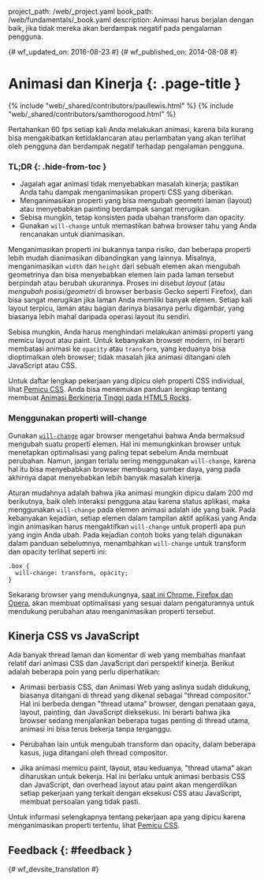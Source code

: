 project_path: /web/_project.yaml book_path: /web/fundamentals/_book.yaml description: Animasi harus berjalan dengan baik, jika tidak mereka akan berdampak negatif pada pengalaman pengguna.

{# wf_updated_on: 2016-08-23 #} {# wf_published_on: 2014-08-08 #}

# Animasi dan Kinerja {: .page-title }

{% include "web/_shared/contributors/paullewis.html" %} {% include "web/_shared/contributors/samthorogood.html" %}

Pertahankan 60 fps setiap kali Anda melakukan animasi, karena bila kurang bisa mengakibatkan ketidaklancaran atau perlambatan yang akan terlihat oleh pengguna dan berdampak negatif terhadap pengalaman pengguna.

### TL;DR {: .hide-from-toc }

* Jagalah agar animasi tidak menyebabkan masalah kinerja; pastikan Anda tahu dampak menganimasikan properti CSS yang diberikan.
* Menganimasikan properti yang bisa mengubah geometri laman (layout) atau menyebabkan painting berdampak sangat merugikan.
* Sebisa mungkin, tetap konsisten pada ubahan transform dan opacity.
* Gunakan `will-change` untuk memastikan bahwa browser tahu yang Anda rencanakan untuk dianimasikan.

Menganimasikan properti ini bukannya tanpa risiko, dan beberapa properti lebih mudah dianimasikan dibandingkan yang lainnya. Misalnya, menganimasikan `width` dan `height` dari sebuah elemen akan mengubah geometrinya dan bisa menyebabkan elemen lain pada laman tersebut berpindah atau berubah ukurannya. Proses ini disebut *layout* (atau *mengubah posisi/geometri* di browser berbasis Gecko seperti Firefox), dan bisa sangat merugikan jika laman Anda memiliki banyak elemen. Setiap kali layout terpicu, laman atau bagian darinya biasanya perlu digambar, yang biasanya lebih mahal daripada operasi layout itu sendiri.

Sebisa mungkin, Anda harus menghindari melakukan animasi properti yang memicu layout atau paint. Untuk kebanyakan browser modern, ini berarti membatasi animasi ke `opacity` atau `transform`, yang keduanya bisa dioptimalkan oleh browser; tidak masalah jika animasi ditangani oleh JavaScript atau CSS.

Untuk daftar lengkap pekerjaan yang dipicu oleh properti CSS individual, lihat [Pemicu CSS](http://csstriggers.com). Anda bisa menemukan panduan lengkap tentang membuat [Animasi Berkinerja Tinggi pada HTML5 Rocks](http://www.html5rocks.com/en/tutorials/speed/high-performance-animations/).

### Menggunakan properti will-change

Gunakan [`will-change`](https://dev.w3.org/csswg/css-will-change/) agar browser mengetahui bahwa Anda bermaksud mengubah suatu properti elemen. Hal ini memungkinkan browser untuk menetapkan optimalisasi yang paling tepat sebelum Anda membuat perubahan. Namun, jangan terlalu sering menggunakan `will-change`, karena hal itu bisa menyebabkan browser membuang sumber daya, yang pada akhirnya dapat menyebabkan lebih banyak masalah kinerja.

Aturan mudahnya adalah bahwa jika animasi mungkin dipicu dalam 200 md berikutnya, baik oleh interaksi pengguna atau karena status aplikasi, maka menggunakan `will-change` pada elemen animasi adalah ide yang baik. Pada kebanyakan kejadian, setiap elemen dalam tampilan aktif aplikasi yang Anda ingin animasikan harus mengaktifkan `will-change` untuk properti apa pun yang ingin Anda ubah. Pada kejadian contoh boks yang telah digunakan dalam panduan sebelumnya, menambahkan `will-change` untuk transform dan opacity terlihat seperti ini:

    .box {
      will-change: transform, opacity;
    }
    

Sekarang browser yang mendukungnya, [saat ini Chrome, Firefox dan Opera](http://caniuse.com/#feat=will-change), akan membuat optimalisasi yang sesuai dalam pengaturannya untuk mendukung perubahan atau menganimasikan properti tersebut.

## Kinerja CSS vs JavaScript

Ada banyak thread laman dan komentar di web yang membahas manfaat relatif dari animasi CSS dan JavaScript dari perspektif kinerja. Berikut adalah beberapa poin yang perlu diperhatikan:

* Animasi berbasis CSS, dan Animasi Web yang aslinya sudah didukung, biasanya ditangani di thread yang dikenal sebagai "thread compositor." Hal ini berbeda dengan "thread utama" browser, dengan penataan gaya, layout, painting, dan JavaScript dieksekusi. Ini berarti bahwa jika browser sedang menjalankan beberapa tugas penting di thread utama, animasi ini bisa terus bekerja tanpa terganggu.

* Perubahan lain untuk mengubah transform dan opacity, dalam beberapa kasus, juga ditangani oleh thread compositor.

* Jika animasi memicu paint, layout, atau keduanya, "thread utama" akan diharuskan untuk bekerja. Hal ini berlaku untuk animasi berbasis CSS dan JavaScript, dan overhead layout atau paint akan mengerdilkan setiap pekerjaan yang terkait dengan eksekusi CSS atau JavaScript, membuat persoalan yang tidak pasti.

Untuk informasi selengkapnya tentang pekerjaan apa yang dipicu karena menganimasikan properti tertentu, lihat [Pemicu CSS](http://csstriggers.com).

## Feedback {: #feedback }

{# wf_devsite_translation #}